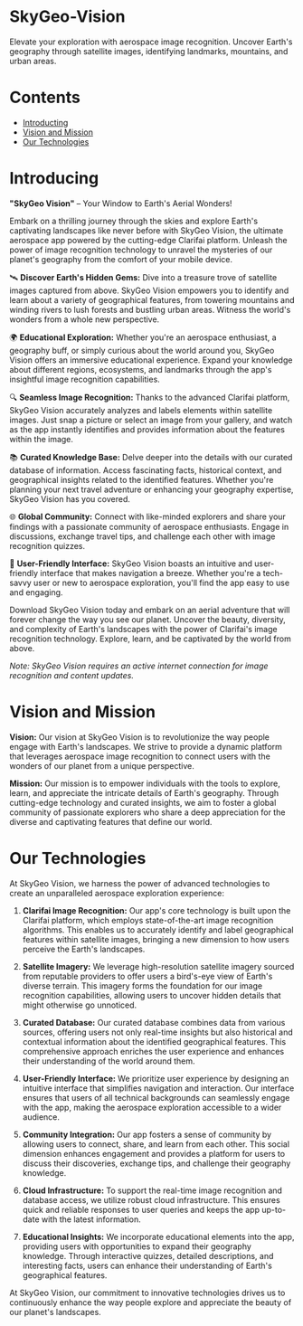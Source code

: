 # SkyGeo-Vision
Elevate your exploration with aerospace image recognition. Uncover Earth's geography through satellite images, identifying landmarks, mountains, and urban areas. 

# Contents
 - [Introducting](#introducing)
 - [Vision and Mission](#vision-and-mission)
 - [Our Technologies](#our-technologies)
# Introducing 

**"SkyGeo Vision"** – Your Window to Earth's Aerial Wonders!

Embark on a thrilling journey through the skies and explore Earth's captivating landscapes like never before with SkyGeo Vision, the ultimate aerospace app powered by the cutting-edge Clarifai platform. Unleash the power of image recognition technology to unravel the mysteries of our planet's geography from the comfort of your mobile device.

🛰️ **Discover Earth's Hidden Gems:** Dive into a treasure trove of satellite images captured from above. SkyGeo Vision empowers you to identify and learn about a variety of geographical features, from towering mountains and winding rivers to lush forests and bustling urban areas. Witness the world's wonders from a whole new perspective.

🌍 **Educational Exploration:** Whether you're an aerospace enthusiast, a geography buff, or simply curious about the world around you, SkyGeo Vision offers an immersive educational experience. Expand your knowledge about different regions, ecosystems, and landmarks through the app's insightful image recognition capabilities.

🔍 **Seamless Image Recognition:** Thanks to the advanced Clarifai platform, SkyGeo Vision accurately analyzes and labels elements within satellite images. Just snap a picture or select an image from your gallery, and watch as the app instantly identifies and provides information about the features within the image.

📚 **Curated Knowledge Base:** Delve deeper into the details with our curated database of information. Access fascinating facts, historical context, and geographical insights related to the identified features. Whether you're planning your next travel adventure or enhancing your geography expertise, SkyGeo Vision has you covered.

🌐 **Global Community:** Connect with like-minded explorers and share your findings with a passionate community of aerospace enthusiasts. Engage in discussions, exchange travel tips, and challenge each other with image recognition quizzes.

📸 **User-Friendly Interface:** SkyGeo Vision boasts an intuitive and user-friendly interface that makes navigation a breeze. Whether you're a tech-savvy user or new to aerospace exploration, you'll find the app easy to use and engaging.

Download SkyGeo Vision today and embark on an aerial adventure that will forever change the way you see our planet. Uncover the beauty, diversity, and complexity of Earth's landscapes with the power of Clarifai's image recognition technology. Explore, learn, and be captivated by the world from above.

*Note: SkyGeo Vision requires an active internet connection for image recognition and content updates.*

# Vision and Mission

**Vision:** Our vision at SkyGeo Vision is to revolutionize the way people engage with Earth's landscapes. We strive to provide a dynamic platform that leverages aerospace image recognition to connect users with the wonders of our planet from a unique perspective.

**Mission:** Our mission is to empower individuals with the tools to explore, learn, and appreciate the intricate details of Earth's geography. Through cutting-edge technology and curated insights, we aim to foster a global community of passionate explorers who share a deep appreciation for the diverse and captivating features that define our world.

# Our Technologies

At SkyGeo Vision, we harness the power of advanced technologies to create an unparalleled aerospace exploration experience:

1. **Clarifai Image Recognition:** Our app's core technology is built upon the Clarifai platform, which employs state-of-the-art image recognition algorithms. This enables us to accurately identify and label geographical features within satellite images, bringing a new dimension to how users perceive the Earth's landscapes.

2. **Satellite Imagery:** We leverage high-resolution satellite imagery sourced from reputable providers to offer users a bird's-eye view of Earth's diverse terrain. This imagery forms the foundation for our image recognition capabilities, allowing users to uncover hidden details that might otherwise go unnoticed.

3. **Curated Database:** Our curated database combines data from various sources, offering users not only real-time insights but also historical and contextual information about the identified geographical features. This comprehensive approach enriches the user experience and enhances their understanding of the world around them.

4. **User-Friendly Interface:** We prioritize user experience by designing an intuitive interface that simplifies navigation and interaction. Our interface ensures that users of all technical backgrounds can seamlessly engage with the app, making the aerospace exploration accessible to a wider audience.

5. **Community Integration:** Our app fosters a sense of community by allowing users to connect, share, and learn from each other. This social dimension enhances engagement and provides a platform for users to discuss their discoveries, exchange tips, and challenge their geography knowledge.

6. **Cloud Infrastructure:** To support the real-time image recognition and database access, we utilize robust cloud infrastructure. This ensures quick and reliable responses to user queries and keeps the app up-to-date with the latest information.

7. **Educational Insights:** We incorporate educational elements into the app, providing users with opportunities to expand their geography knowledge. Through interactive quizzes, detailed descriptions, and interesting facts, users can enhance their understanding of Earth's geographical features.

At SkyGeo Vision, our commitment to innovative technologies drives us to continuously enhance the way people explore and appreciate the beauty of our planet's landscapes.
